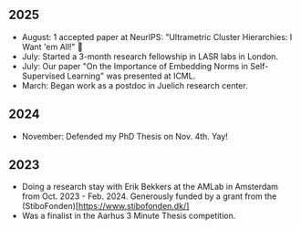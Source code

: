 ## 2025
- August: 1 accepted paper at NeurIPS: "Ultrametric Cluster Hierarchies: I Want 'em All!" 🙂
- July: Started a 3-month research fellowship in LASR labs in London.
- July: Our paper "On the Importance of Embedding Norms in Self-Supervised Learning" was presented at ICML.
- March: Began work as a postdoc in Juelich research center.

## 2024

- November: Defended my PhD Thesis on Nov. 4th. Yay!

## 2023

- Doing a research stay with Erik Bekkers at the AMLab in Amsterdam from Oct. 2023 - Feb. 2024. Generously funded by a grant from the
  (StiboFonden)[https://www.stibofonden.dk/]
- Was a finalist in the Aarhus 3 Minute Thesis competition.
